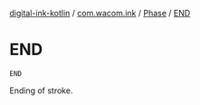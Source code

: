 [digital-ink-kotlin](../../index.md) / [com.wacom.ink](../index.md) / [Phase](index.md) / [END](./-e-n-d.md)

# END

`END`

Ending of stroke.

